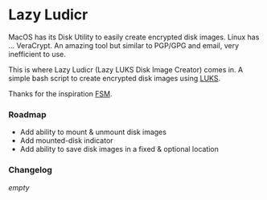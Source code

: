 # Lazy Ludicr

MacOS has its Disk Utility to easily create encrypted disk images. Linux has ... VeraCrypt. An amazing tool but similar to PGP/GPG and email, very inefficient to use.

This is where Lazy Ludicr (Lazy LUKS Disk Image Creator) comes in. A simple bash script to create encrypted disk images using [LUKS](https://en.wikipedia.org/wiki/Linux_Unified_Key_Setup).

Thanks for the inspiration [FSM](http://freesoftwaremagazine.com/articles/create_encrypted_disk_image_gnulinux/).

### Roadmap

* Add ability to mount & unmount disk images
* Add mounted-disk indicator
* Add ability to save disk images in a fixed & optional location

### Changelog

*empty*
